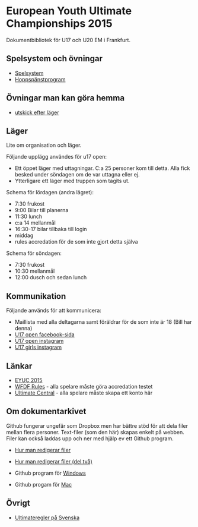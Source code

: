 European Youth Ultimate Championships 2015
==========================================

Dokumentbibliotek för U17 och U20 EM i Frankfurt.


Spelsystem och övningar
----------------------

* [Spelsystem](spelsystem.md)
* [Hoppspänstprogram](Hoppspanstprogram.pdf)


Övningar man kan göra hemma
--------------------------

* [utskick efter läger](utskick)


Läger
----

Lite om organisation och läger.

Följande upplägg användes för u17 open:

 * Ett öppet läger med uttagningar. C:a 25 personer kom till detta. Alla fick besked
   under söndagen om de var uttagna eller ej.
 * Ytterligare ett läger med truppen som tagits ut.

Schema för lördagen (andra lägret):

 * 7:30 frukost
 * 9:00 Bilar till planerna
 * 11:30 lunch
 * c:a 14 mellanmål
 * 16:30-17 bilar tillbaka till login
 * middag
 * rules accredation för de som inte gjort detta själva

Schema för söndagen:

 * 7:30 frukost
 * 10:30 mellanmål
 * 12:00 dusch och sedan lunch


Kommunikation
------------

Följande används för att kommunicera:

 * Maillista med alla deltagarna samt föräldrar för de som inte är 18 (Bill har denna)
 * [U17 open facebook-sida](https://www.facebook.com/groups/754935854627283/?fref=ts)
 * [U17 open instagram](https://instagram.com/u17opensweden/)
 * [U17 girls instagram](https://instagram.com/u17girlssweden/)


Länkar
-----

 * [EYUC 2015](http://eyuc2015.ultimatecentral.com)
 * [WFDF Rules](http://rules.wfdf.org) - alla spelare måste göra accredation testet
 * [Ultimate Central](http://ultimatecentral.com) - alla spelare måste skapa ett konto här

Om dokumentarkivet
-----------------

Github fungerar ungefär som Dropbox men har bättre stöd för att dela filer mellan flera personer. Text-filer (som den här) skapas enkelt på webben. Filer kan också laddas upp och ner med hjälp ev ett Github program.

* [Hur man redigerar filer](https://help.github.com/articles/editing-files-in-your-repository/)
* [Hur man redigerar filer (del två)](https://help.github.com/articles/github-flavored-markdown/)

* Github program för [Windows](https://windows.github.com)
* Github progam för [Mac](https://mac.github.com)


Övrigt
-----
 
* [Ultimateregler på Svenska](http://ultimateregler.github.io)

